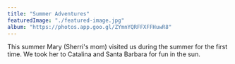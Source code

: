 ```yaml
---
title: "Summer Adventures"
featuredImage: "./featured-image.jpg"
album: "https://photos.app.goo.gl/ZYmnYQRFFXFFHuwR8"
---
```

This summer Mary (Sherri's mom) visited us during the summer for the first time. We took her to Catalina and Santa Barbara for fun in the sun.
